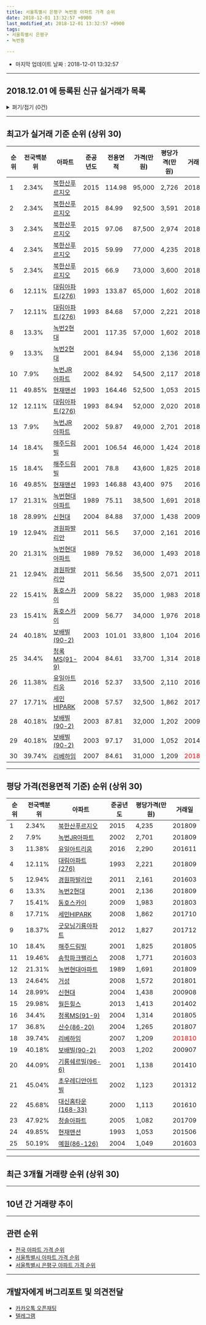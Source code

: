 ```yaml
---
title: 서울특별시 은평구 녹번동 아파트 가격 순위
date: 2018-12-01 13:32:57 +0900
last_modified_at: 2018-12-01 13:32:57 +0900
tags:
- 서울특별시 은평구
- 녹번동

---
```


* 마지막 업데이트 날짜 : 2018-12-01 13:32:57

---

## 2018.12.01 에 등록된 신규 실거래가 목록

<details>
<summary>펴기/접기 (0건)</summary>
<div markdown="1">

|아파트|전국백분위|준공년도|전용면적|가격(만원)|평당가격(만원)|거래일|
|---|---|---|---|---|---|---|
|없음|||||||


</div>
</details>

---

## 최고가 실거래 기준 순위 (상위 30)


|순위|전국백분위|아파트|준공년도|전용면적|가격(만원)|평당가격(만원)|거래일|
|---|---|---|---|---|---|---|---|
|1|2.34%|[북한산푸르지오](https://search.naver.com/search.naver?query=%EC%84%9C%EC%9A%B8%ED%8A%B9%EB%B3%84%EC%8B%9C+%EC%9D%80%ED%8F%89%EA%B5%AC+%EB%85%B9%EB%B2%88%EB%8F%99+%EB%B6%81%ED%95%9C%EC%82%B0%ED%91%B8%EB%A5%B4%EC%A7%80%EC%98%A4)|2015|114.98|95,000|2,726|201809|
|2|2.34%|[북한산푸르지오](https://search.naver.com/search.naver?query=%EC%84%9C%EC%9A%B8%ED%8A%B9%EB%B3%84%EC%8B%9C+%EC%9D%80%ED%8F%89%EA%B5%AC+%EB%85%B9%EB%B2%88%EB%8F%99+%EB%B6%81%ED%95%9C%EC%82%B0%ED%91%B8%EB%A5%B4%EC%A7%80%EC%98%A4)|2015|84.99|92,500|3,591|201809|
|3|2.34%|[북한산푸르지오](https://search.naver.com/search.naver?query=%EC%84%9C%EC%9A%B8%ED%8A%B9%EB%B3%84%EC%8B%9C+%EC%9D%80%ED%8F%89%EA%B5%AC+%EB%85%B9%EB%B2%88%EB%8F%99+%EB%B6%81%ED%95%9C%EC%82%B0%ED%91%B8%EB%A5%B4%EC%A7%80%EC%98%A4)|2015|97.06|87,500|2,974|201807|
|4|2.34%|[북한산푸르지오](https://search.naver.com/search.naver?query=%EC%84%9C%EC%9A%B8%ED%8A%B9%EB%B3%84%EC%8B%9C+%EC%9D%80%ED%8F%89%EA%B5%AC+%EB%85%B9%EB%B2%88%EB%8F%99+%EB%B6%81%ED%95%9C%EC%82%B0%ED%91%B8%EB%A5%B4%EC%A7%80%EC%98%A4)|2015|59.99|77,000|4,235|201809|
|5|2.34%|[북한산푸르지오](https://search.naver.com/search.naver?query=%EC%84%9C%EC%9A%B8%ED%8A%B9%EB%B3%84%EC%8B%9C+%EC%9D%80%ED%8F%89%EA%B5%AC+%EB%85%B9%EB%B2%88%EB%8F%99+%EB%B6%81%ED%95%9C%EC%82%B0%ED%91%B8%EB%A5%B4%EC%A7%80%EC%98%A4)|2015|66.9|73,000|3,600|201806|
|6|12.11%|[대림아파트(276)](https://search.naver.com/search.naver?query=%EC%84%9C%EC%9A%B8%ED%8A%B9%EB%B3%84%EC%8B%9C+%EC%9D%80%ED%8F%89%EA%B5%AC+%EB%85%B9%EB%B2%88%EB%8F%99+%EB%8C%80%EB%A6%BC%EC%95%84%ED%8C%8C%ED%8A%B8%28276%29)|1993|133.87|65,000|1,602|201807|
|7|12.11%|[대림아파트(276)](https://search.naver.com/search.naver?query=%EC%84%9C%EC%9A%B8%ED%8A%B9%EB%B3%84%EC%8B%9C+%EC%9D%80%ED%8F%89%EA%B5%AC+%EB%85%B9%EB%B2%88%EB%8F%99+%EB%8C%80%EB%A6%BC%EC%95%84%ED%8C%8C%ED%8A%B8%28276%29)|1993|84.68|57,000|2,221|201809|
|8|13.3%|[녹번2현대](https://search.naver.com/search.naver?query=%EC%84%9C%EC%9A%B8%ED%8A%B9%EB%B3%84%EC%8B%9C+%EC%9D%80%ED%8F%89%EA%B5%AC+%EB%85%B9%EB%B2%88%EB%8F%99+%EB%85%B9%EB%B2%882%ED%98%84%EB%8C%80)|2001|117.35|57,000|1,602|201806|
|9|13.3%|[녹번2현대](https://search.naver.com/search.naver?query=%EC%84%9C%EC%9A%B8%ED%8A%B9%EB%B3%84%EC%8B%9C+%EC%9D%80%ED%8F%89%EA%B5%AC+%EB%85%B9%EB%B2%88%EB%8F%99+%EB%85%B9%EB%B2%882%ED%98%84%EB%8C%80)|2001|84.94|55,000|2,136|201809|
|10|7.9%|[녹번JR아파트](https://search.naver.com/search.naver?query=%EC%84%9C%EC%9A%B8%ED%8A%B9%EB%B3%84%EC%8B%9C+%EC%9D%80%ED%8F%89%EA%B5%AC+%EB%85%B9%EB%B2%88%EB%8F%99+%EB%85%B9%EB%B2%88JR%EC%95%84%ED%8C%8C%ED%8A%B8)|2002|84.92|54,500|2,117|201809|
|11|49.85%|[현재맨션](https://search.naver.com/search.naver?query=%EC%84%9C%EC%9A%B8%ED%8A%B9%EB%B3%84%EC%8B%9C+%EC%9D%80%ED%8F%89%EA%B5%AC+%EB%85%B9%EB%B2%88%EB%8F%99+%ED%98%84%EC%9E%AC%EB%A7%A8%EC%85%98)|1993|164.46|52,500|1,053|201506|
|12|12.11%|[대림아파트(276)](https://search.naver.com/search.naver?query=%EC%84%9C%EC%9A%B8%ED%8A%B9%EB%B3%84%EC%8B%9C+%EC%9D%80%ED%8F%89%EA%B5%AC+%EB%85%B9%EB%B2%88%EB%8F%99+%EB%8C%80%EB%A6%BC%EC%95%84%ED%8C%8C%ED%8A%B8%28276%29)|1993|84.94|52,000|2,020|201809|
|13|7.9%|[녹번JR아파트](https://search.naver.com/search.naver?query=%EC%84%9C%EC%9A%B8%ED%8A%B9%EB%B3%84%EC%8B%9C+%EC%9D%80%ED%8F%89%EA%B5%AC+%EB%85%B9%EB%B2%88%EB%8F%99+%EB%85%B9%EB%B2%88JR%EC%95%84%ED%8C%8C%ED%8A%B8)|2002|59.87|49,000|2,701|201809|
|14|18.4%|[해주드림빌](https://search.naver.com/search.naver?query=%EC%84%9C%EC%9A%B8%ED%8A%B9%EB%B3%84%EC%8B%9C+%EC%9D%80%ED%8F%89%EA%B5%AC+%EB%85%B9%EB%B2%88%EB%8F%99+%ED%95%B4%EC%A3%BC%EB%93%9C%EB%A6%BC%EB%B9%8C)|2001|106.54|46,000|1,424|201803|
|15|18.4%|[해주드림빌](https://search.naver.com/search.naver?query=%EC%84%9C%EC%9A%B8%ED%8A%B9%EB%B3%84%EC%8B%9C+%EC%9D%80%ED%8F%89%EA%B5%AC+%EB%85%B9%EB%B2%88%EB%8F%99+%ED%95%B4%EC%A3%BC%EB%93%9C%EB%A6%BC%EB%B9%8C)|2001|78.8|43,600|1,825|201805|
|16|49.85%|[현재맨션](https://search.naver.com/search.naver?query=%EC%84%9C%EC%9A%B8%ED%8A%B9%EB%B3%84%EC%8B%9C+%EC%9D%80%ED%8F%89%EA%B5%AC+%EB%85%B9%EB%B2%88%EB%8F%99+%ED%98%84%EC%9E%AC%EB%A7%A8%EC%85%98)|1993|146.88|43,400|975|201607|
|17|21.31%|[녹번현대아파트](https://search.naver.com/search.naver?query=%EC%84%9C%EC%9A%B8%ED%8A%B9%EB%B3%84%EC%8B%9C+%EC%9D%80%ED%8F%89%EA%B5%AC+%EB%85%B9%EB%B2%88%EB%8F%99+%EB%85%B9%EB%B2%88%ED%98%84%EB%8C%80%EC%95%84%ED%8C%8C%ED%8A%B8)|1989|75.11|38,500|1,691|201809|
|18|28.99%|[신현대](https://search.naver.com/search.naver?query=%EC%84%9C%EC%9A%B8%ED%8A%B9%EB%B3%84%EC%8B%9C+%EC%9D%80%ED%8F%89%EA%B5%AC+%EB%85%B9%EB%B2%88%EB%8F%99+%EC%8B%A0%ED%98%84%EB%8C%80)|2004|84.88|37,000|1,438|200908|
|19|12.94%|[경원파발리안](https://search.naver.com/search.naver?query=%EC%84%9C%EC%9A%B8%ED%8A%B9%EB%B3%84%EC%8B%9C+%EC%9D%80%ED%8F%89%EA%B5%AC+%EB%85%B9%EB%B2%88%EB%8F%99+%EA%B2%BD%EC%9B%90%ED%8C%8C%EB%B0%9C%EB%A6%AC%EC%95%88)|2011|56.5|37,000|2,161|201603|
|20|21.31%|[녹번현대아파트](https://search.naver.com/search.naver?query=%EC%84%9C%EC%9A%B8%ED%8A%B9%EB%B3%84%EC%8B%9C+%EC%9D%80%ED%8F%89%EA%B5%AC+%EB%85%B9%EB%B2%88%EB%8F%99+%EB%85%B9%EB%B2%88%ED%98%84%EB%8C%80%EC%95%84%ED%8C%8C%ED%8A%B8)|1989|79.52|36,000|1,493|201807|
|21|12.94%|[경원파발리안](https://search.naver.com/search.naver?query=%EC%84%9C%EC%9A%B8%ED%8A%B9%EB%B3%84%EC%8B%9C+%EC%9D%80%ED%8F%89%EA%B5%AC+%EB%85%B9%EB%B2%88%EB%8F%99+%EA%B2%BD%EC%9B%90%ED%8C%8C%EB%B0%9C%EB%A6%AC%EC%95%88)|2011|56.56|35,500|2,071|201107|
|22|15.41%|[동호스카이](https://search.naver.com/search.naver?query=%EC%84%9C%EC%9A%B8%ED%8A%B9%EB%B3%84%EC%8B%9C+%EC%9D%80%ED%8F%89%EA%B5%AC+%EB%85%B9%EB%B2%88%EB%8F%99+%EB%8F%99%ED%98%B8%EC%8A%A4%EC%B9%B4%EC%9D%B4)|2009|58.22|35,000|1,983|201803|
|23|15.41%|[동호스카이](https://search.naver.com/search.naver?query=%EC%84%9C%EC%9A%B8%ED%8A%B9%EB%B3%84%EC%8B%9C+%EC%9D%80%ED%8F%89%EA%B5%AC+%EB%85%B9%EB%B2%88%EB%8F%99+%EB%8F%99%ED%98%B8%EC%8A%A4%EC%B9%B4%EC%9D%B4)|2009|56.77|34,000|1,976|201802|
|24|40.18%|[보배빌(90-2)](https://search.naver.com/search.naver?query=%EC%84%9C%EC%9A%B8%ED%8A%B9%EB%B3%84%EC%8B%9C+%EC%9D%80%ED%8F%89%EA%B5%AC+%EB%85%B9%EB%B2%88%EB%8F%99+%EB%B3%B4%EB%B0%B0%EB%B9%8C%2890-2%29)|2003|101.01|33,800|1,104|201612|
|25|34.4%|[청록MS(91-9)](https://search.naver.com/search.naver?query=%EC%84%9C%EC%9A%B8%ED%8A%B9%EB%B3%84%EC%8B%9C+%EC%9D%80%ED%8F%89%EA%B5%AC+%EB%85%B9%EB%B2%88%EB%8F%99+%EC%B2%AD%EB%A1%9DMS%2891-9%29)|2004|84.61|33,700|1,314|201805|
|26|11.38%|[유일아트리움](https://search.naver.com/search.naver?query=%EC%84%9C%EC%9A%B8%ED%8A%B9%EB%B3%84%EC%8B%9C+%EC%9D%80%ED%8F%89%EA%B5%AC+%EB%85%B9%EB%B2%88%EB%8F%99+%EC%9C%A0%EC%9D%BC%EC%95%84%ED%8A%B8%EB%A6%AC%EC%9B%80)|2016|52.37|33,500|2,110|201604|
|27|17.71%|[세민HIPARK](https://search.naver.com/search.naver?query=%EC%84%9C%EC%9A%B8%ED%8A%B9%EB%B3%84%EC%8B%9C+%EC%9D%80%ED%8F%89%EA%B5%AC+%EB%85%B9%EB%B2%88%EB%8F%99+%EC%84%B8%EB%AF%BCHIPARK)|2008|57.57|32,500|1,862|201710|
|28|40.18%|[보배빌(90-2)](https://search.naver.com/search.naver?query=%EC%84%9C%EC%9A%B8%ED%8A%B9%EB%B3%84%EC%8B%9C+%EC%9D%80%ED%8F%89%EA%B5%AC+%EB%85%B9%EB%B2%88%EB%8F%99+%EB%B3%B4%EB%B0%B0%EB%B9%8C%2890-2%29)|2003|87.81|32,000|1,202|200907|
|29|40.18%|[보배빌(90-2)](https://search.naver.com/search.naver?query=%EC%84%9C%EC%9A%B8%ED%8A%B9%EB%B3%84%EC%8B%9C+%EC%9D%80%ED%8F%89%EA%B5%AC+%EB%85%B9%EB%B2%88%EB%8F%99+%EB%B3%B4%EB%B0%B0%EB%B9%8C%2890-2%29)|2003|97.17|31,000|1,052|201409|
|30|39.74%|[리베하임](https://search.naver.com/search.naver?query=%EC%84%9C%EC%9A%B8%ED%8A%B9%EB%B3%84%EC%8B%9C+%EC%9D%80%ED%8F%89%EA%B5%AC+%EB%85%B9%EB%B2%88%EB%8F%99+%EB%A6%AC%EB%B2%A0%ED%95%98%EC%9E%84)|2007|84.61|31,000|1,209|<span style="color:red">201810</span>|


---

## 평당 가격(전용면적 기준) 순위 (상위 30)


|순위|전국백분위|아파트|준공년도|평당가격(만원)|거래일|
|---|---|---|---|---|---|
|1|2.34%|[북한산푸르지오](https://search.naver.com/search.naver?query=%EC%84%9C%EC%9A%B8%ED%8A%B9%EB%B3%84%EC%8B%9C+%EC%9D%80%ED%8F%89%EA%B5%AC+%EB%85%B9%EB%B2%88%EB%8F%99+%EB%B6%81%ED%95%9C%EC%82%B0%ED%91%B8%EB%A5%B4%EC%A7%80%EC%98%A4)|2015|4,235|201809|
|2|7.9%|[녹번JR아파트](https://search.naver.com/search.naver?query=%EC%84%9C%EC%9A%B8%ED%8A%B9%EB%B3%84%EC%8B%9C+%EC%9D%80%ED%8F%89%EA%B5%AC+%EB%85%B9%EB%B2%88%EB%8F%99+%EB%85%B9%EB%B2%88JR%EC%95%84%ED%8C%8C%ED%8A%B8)|2002|2,701|201809|
|3|11.38%|[유일아트리움](https://search.naver.com/search.naver?query=%EC%84%9C%EC%9A%B8%ED%8A%B9%EB%B3%84%EC%8B%9C+%EC%9D%80%ED%8F%89%EA%B5%AC+%EB%85%B9%EB%B2%88%EB%8F%99+%EC%9C%A0%EC%9D%BC%EC%95%84%ED%8A%B8%EB%A6%AC%EC%9B%80)|2016|2,290|201611|
|4|12.11%|[대림아파트(276)](https://search.naver.com/search.naver?query=%EC%84%9C%EC%9A%B8%ED%8A%B9%EB%B3%84%EC%8B%9C+%EC%9D%80%ED%8F%89%EA%B5%AC+%EB%85%B9%EB%B2%88%EB%8F%99+%EB%8C%80%EB%A6%BC%EC%95%84%ED%8C%8C%ED%8A%B8%28276%29)|1993|2,221|201809|
|5|12.94%|[경원파발리안](https://search.naver.com/search.naver?query=%EC%84%9C%EC%9A%B8%ED%8A%B9%EB%B3%84%EC%8B%9C+%EC%9D%80%ED%8F%89%EA%B5%AC+%EB%85%B9%EB%B2%88%EB%8F%99+%EA%B2%BD%EC%9B%90%ED%8C%8C%EB%B0%9C%EB%A6%AC%EC%95%88)|2011|2,161|201603|
|6|13.3%|[녹번2현대](https://search.naver.com/search.naver?query=%EC%84%9C%EC%9A%B8%ED%8A%B9%EB%B3%84%EC%8B%9C+%EC%9D%80%ED%8F%89%EA%B5%AC+%EB%85%B9%EB%B2%88%EB%8F%99+%EB%85%B9%EB%B2%882%ED%98%84%EB%8C%80)|2001|2,136|201809|
|7|15.41%|[동호스카이](https://search.naver.com/search.naver?query=%EC%84%9C%EC%9A%B8%ED%8A%B9%EB%B3%84%EC%8B%9C+%EC%9D%80%ED%8F%89%EA%B5%AC+%EB%85%B9%EB%B2%88%EB%8F%99+%EB%8F%99%ED%98%B8%EC%8A%A4%EC%B9%B4%EC%9D%B4)|2009|1,983|201803|
|8|17.71%|[세민HIPARK](https://search.naver.com/search.naver?query=%EC%84%9C%EC%9A%B8%ED%8A%B9%EB%B3%84%EC%8B%9C+%EC%9D%80%ED%8F%89%EA%B5%AC+%EB%85%B9%EB%B2%88%EB%8F%99+%EC%84%B8%EB%AF%BCHIPARK)|2008|1,862|201710|
|9|18.37%|[굿모닝기룡아파트](https://search.naver.com/search.naver?query=%EC%84%9C%EC%9A%B8%ED%8A%B9%EB%B3%84%EC%8B%9C+%EC%9D%80%ED%8F%89%EA%B5%AC+%EB%85%B9%EB%B2%88%EB%8F%99+%EA%B5%BF%EB%AA%A8%EB%8B%9D%EA%B8%B0%EB%A3%A1%EC%95%84%ED%8C%8C%ED%8A%B8)|2012|1,827|201712|
|10|18.4%|[해주드림빌](https://search.naver.com/search.naver?query=%EC%84%9C%EC%9A%B8%ED%8A%B9%EB%B3%84%EC%8B%9C+%EC%9D%80%ED%8F%89%EA%B5%AC+%EB%85%B9%EB%B2%88%EB%8F%99+%ED%95%B4%EC%A3%BC%EB%93%9C%EB%A6%BC%EB%B9%8C)|2001|1,825|201805|
|11|19.46%|[송학파크팰리스](https://search.naver.com/search.naver?query=%EC%84%9C%EC%9A%B8%ED%8A%B9%EB%B3%84%EC%8B%9C+%EC%9D%80%ED%8F%89%EA%B5%AC+%EB%85%B9%EB%B2%88%EB%8F%99+%EC%86%A1%ED%95%99%ED%8C%8C%ED%81%AC%ED%8C%B0%EB%A6%AC%EC%8A%A4)|2008|1,771|201603|
|12|21.31%|[녹번현대아파트](https://search.naver.com/search.naver?query=%EC%84%9C%EC%9A%B8%ED%8A%B9%EB%B3%84%EC%8B%9C+%EC%9D%80%ED%8F%89%EA%B5%AC+%EB%85%B9%EB%B2%88%EB%8F%99+%EB%85%B9%EB%B2%88%ED%98%84%EB%8C%80%EC%95%84%ED%8C%8C%ED%8A%B8)|1989|1,691|201809|
|13|24.64%|[거성](https://search.naver.com/search.naver?query=%EC%84%9C%EC%9A%B8%ED%8A%B9%EB%B3%84%EC%8B%9C+%EC%9D%80%ED%8F%89%EA%B5%AC+%EB%85%B9%EB%B2%88%EB%8F%99+%EA%B1%B0%EC%84%B1)|2008|1,572|201801|
|14|28.99%|[신현대](https://search.naver.com/search.naver?query=%EC%84%9C%EC%9A%B8%ED%8A%B9%EB%B3%84%EC%8B%9C+%EC%9D%80%ED%8F%89%EA%B5%AC+%EB%85%B9%EB%B2%88%EB%8F%99+%EC%8B%A0%ED%98%84%EB%8C%80)|2004|1,438|200908|
|15|29.98%|[월든힐스](https://search.naver.com/search.naver?query=%EC%84%9C%EC%9A%B8%ED%8A%B9%EB%B3%84%EC%8B%9C+%EC%9D%80%ED%8F%89%EA%B5%AC+%EB%85%B9%EB%B2%88%EB%8F%99+%EC%9B%94%EB%93%A0%ED%9E%90%EC%8A%A4)|2013|1,413|201402|
|16|34.4%|[청록MS(91-9)](https://search.naver.com/search.naver?query=%EC%84%9C%EC%9A%B8%ED%8A%B9%EB%B3%84%EC%8B%9C+%EC%9D%80%ED%8F%89%EA%B5%AC+%EB%85%B9%EB%B2%88%EB%8F%99+%EC%B2%AD%EB%A1%9DMS%2891-9%29)|2004|1,314|201805|
|17|36.8%|[산수(86-20)](https://search.naver.com/search.naver?query=%EC%84%9C%EC%9A%B8%ED%8A%B9%EB%B3%84%EC%8B%9C+%EC%9D%80%ED%8F%89%EA%B5%AC+%EB%85%B9%EB%B2%88%EB%8F%99+%EC%82%B0%EC%88%98%2886-20%29)|2004|1,265|201807|
|18|39.74%|[리베하임](https://search.naver.com/search.naver?query=%EC%84%9C%EC%9A%B8%ED%8A%B9%EB%B3%84%EC%8B%9C+%EC%9D%80%ED%8F%89%EA%B5%AC+%EB%85%B9%EB%B2%88%EB%8F%99+%EB%A6%AC%EB%B2%A0%ED%95%98%EC%9E%84)|2007|1,209|<span style="color:red">201810</span>|
|19|40.18%|[보배빌(90-2)](https://search.naver.com/search.naver?query=%EC%84%9C%EC%9A%B8%ED%8A%B9%EB%B3%84%EC%8B%9C+%EC%9D%80%ED%8F%89%EA%B5%AC+%EB%85%B9%EB%B2%88%EB%8F%99+%EB%B3%B4%EB%B0%B0%EB%B9%8C%2890-2%29)|2003|1,202|200907|
|20|44.09%|[기룡쉐르빌(96-6)](https://search.naver.com/search.naver?query=%EC%84%9C%EC%9A%B8%ED%8A%B9%EB%B3%84%EC%8B%9C+%EC%9D%80%ED%8F%89%EA%B5%AC+%EB%85%B9%EB%B2%88%EB%8F%99+%EA%B8%B0%EB%A3%A1%EC%89%90%EB%A5%B4%EB%B9%8C%2896-6%29)|2001|1,138|201410|
|21|45.04%|[초우레디안아트빌](https://search.naver.com/search.naver?query=%EC%84%9C%EC%9A%B8%ED%8A%B9%EB%B3%84%EC%8B%9C+%EC%9D%80%ED%8F%89%EA%B5%AC+%EB%85%B9%EB%B2%88%EB%8F%99+%EC%B4%88%EC%9A%B0%EB%A0%88%EB%94%94%EC%95%88%EC%95%84%ED%8A%B8%EB%B9%8C)|2002|1,123|201312|
|22|45.68%|[대신홈타운(168-33)](https://search.naver.com/search.naver?query=%EC%84%9C%EC%9A%B8%ED%8A%B9%EB%B3%84%EC%8B%9C+%EC%9D%80%ED%8F%89%EA%B5%AC+%EB%85%B9%EB%B2%88%EB%8F%99+%EB%8C%80%EC%8B%A0%ED%99%88%ED%83%80%EC%9A%B4%28168-33%29)|2000|1,113|201610|
|23|47.92%|[청솔아파트](https://search.naver.com/search.naver?query=%EC%84%9C%EC%9A%B8%ED%8A%B9%EB%B3%84%EC%8B%9C+%EC%9D%80%ED%8F%89%EA%B5%AC+%EB%85%B9%EB%B2%88%EB%8F%99+%EC%B2%AD%EC%86%94%EC%95%84%ED%8C%8C%ED%8A%B8)|2005|1,082|201709|
|24|49.85%|[현재맨션](https://search.naver.com/search.naver?query=%EC%84%9C%EC%9A%B8%ED%8A%B9%EB%B3%84%EC%8B%9C+%EC%9D%80%ED%8F%89%EA%B5%AC+%EB%85%B9%EB%B2%88%EB%8F%99+%ED%98%84%EC%9E%AC%EB%A7%A8%EC%85%98)|1993|1,053|201506|
|25|50.19%|[예원(86-126)](https://search.naver.com/search.naver?query=%EC%84%9C%EC%9A%B8%ED%8A%B9%EB%B3%84%EC%8B%9C+%EC%9D%80%ED%8F%89%EA%B5%AC+%EB%85%B9%EB%B2%88%EB%8F%99+%EC%98%88%EC%9B%90%2886-126%29)|2004|1,049|201603|


---

## 최근 3개월 거래량 순위 (상위 30)


<div style="width:100%;">
    <canvas id="deal_count_ranking" height="250"></canvas>
</div>


<script>
new Chart(document.getElementById("deal_count_ranking"), {
    type: 'horizontalBar',
    data: {
        labels: ['녹번JR아파트', '리베하임', '월든힐스'],
        datasets: [{
            label: '실거래 수',
            data: [2, 1, 1],
            borderColor: "rgba(255, 0, 128, 1)",
            backgroundColor: "rgba(255, 0, 128, 0.5)",
            fill: false,
        }]
    },
    options: {
        responsive: true,
        title: {
            display: true,
            text: '최근 3개월 거래량 순위'
        },
        tooltips: {
            mode: 'index',
            intersect: false,
            callbacks: {
                title: function(tooltipItems, data) {
                    return "실거래 수:";
                },
                label: function(tooltipItem, data) {
                    return data.labels[tooltipItem.index] + ": " + tooltipItem.xLabel;
                }
            }
        },
        hover: {
            mode: 'nearest',
            intersect: true
        },
        scales: {
            xAxes: [{
                display: true,
                scaleLabel: {
                    display: true,
                    labelString: '실거래 수'
                },
                ticks: {
                    suggestedMin: 0,
                }
            }],
            yAxes: [{
                display: true,
                ticks: {
                    autoSkip: false,
                    callback: function(value, index, values) {
                        if (value.length > 15)
                            return value.substr(0, 13) + "...";
                        else
                            return value;
                    }
                },
                scaleLabel: {
                    display: false,
                }
            }]
        }
    }
});

</script>


---

## 10년 간 거래량 추이


<div style="width:100%;">
    <canvas id="deal_progress" height="250"></canvas>
</div>

<script>
new Chart(document.getElementById("deal_progress"), {
    type: 'line',
    data: {
        labels: ['200812','200901','200902','200903','200904','200905','200906','200907','200908','200909','200910','200911','200912','201001','201002','201003','201004','201005','201006','201007','201008','201009','201010','201011','201012','201101','201102','201103','201104','201105','201106','201107','201108','201109','201110','201111','201112','201201','201202','201203','201204','201205','201206','201207','201208','201209','201210','201211','201212','201301','201302','201303','201304','201305','201306','201307','201308','201309','201310','201311','201312','201401','201402','201403','201404','201405','201406','201407','201408','201409','201410','201411','201412','201501','201502','201503','201504','201505','201506','201507','201508','201509','201510','201511','201512','201601','201602','201603','201604','201605','201606','201607','201608','201609','201610','201611','201612','201701','201702','201703','201704','201705','201706','201707','201708','201709','201710','201711','201712','201801','201802','201803','201804','201805','201806','201807','201808','201809','201810','201811','201812'],
        datasets: [{
            label: '실거래 수',
            pointRadius: 1,
            data: [2, 4, 6, 0, 6, 2, 5, 2, 11, 9, 9, 2, 6, 2, 7, 10, 2, 6, 4, 5, 8, 1, 3, 9, 3, 8, 2, 7, 8, 5, 2, 5, 4, 3, 1, 4, 5, 3, 3, 9, 2, 1, 2, 6, 3, 3, 4, 2, 5, 5, 1, 3, 7, 6, 14, 6, 12, 4, 7, 5, 7, 6, 9, 12, 7, 9, 8, 7, 8, 7, 13, 9, 5, 10, 16, 12, 8, 12, 12, 13, 10, 10, 23, 8, 7, 12, 8, 13, 17, 20, 22, 22, 17, 20, 11, 10, 8, 7, 9, 3, 9, 30, 30, 29, 17, 5, 11, 16, 25, 29, 28, 23, 18, 23, 16, 19, 20, 18, 4, 0, 0],
            borderColor: "rgba(255, 201, 14, 1)",
            backgroundColor: "rgba(255, 201, 14, 0.5)",
            fill: true,
        }]
    },
    options: {
        responsive: true,
        title: {
            display: true,
            text: '10년간 거래량 추이'
        },
        tooltips: {
            mode: 'index',
            intersect: false,
        },
        hover: {
            mode: 'nearest',
            intersect: true
        },
        scales: {
            xAxes: [{
                display: true,
                scaleLabel: {
                    display: true,
                    labelString: '년/월'
                }
            }],
            yAxes: [{
                display: true,
                ticks: {
                    suggestedMin: 0,
                },
                scaleLabel: {
                    display: true,
                    labelString: '실거래 수'
                }
            }]
        }
    }
});

</script>


---

## 관련 순위

- [전국 아파트 가격 순위](https://inasie.github.io/apt-ranking/전국)
- [서울특별시 아파트 가격 순위](https://inasie.github.io/apt-ranking/서울특별시)
- [서울특별시 은평구 아파트 가격 순위](https://inasie.github.io/apt-ranking/서울특별시-은평구)


---

## 개발자에게 버그리포트 및 의견전달

- [카카오톡 오픈채팅](https://open.kakao.com/o/gLJUAP4)
- [텔레그램](https://t.me/inasie)

